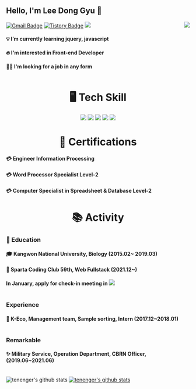 ## Hello, I'm Lee Dong Gyu 👋<br>

[![Gmail Badge](https://img.shields.io/badge/Gmail-D14836?style=flat&logo=Gmail&logoColor=white)](mailto:tenenger7125@gmail.com)
[![Tistory Badge](https://img.shields.io/badge/Tistory-FF8800?style=flat&logoColor=white)](https://2mojurmoyang.tistory.com/)
<img src="https://img.shields.io/badge/github-181717?style=flat&logo=github&logoColor=white">
<img align='right' src="http://mazassumnida.wtf/api/v2/generate_badge?boj=tenenger">
#### 💡 I’m currently learning jquery, javascript<br>
#### 🔥 I'm interested in Front-end Developer<br>
#### 👨‍💻 I'm looking for a job in any form<br><br>

<!--내가 보유한 스킬목록-->
<div align=center><h1>🖥️ Tech Skill</h1></div>
<div align=center> 
  <img src="https://img.shields.io/badge/python-3776AB?style=for-the-badge&logo=python&logoColor=white"> 
  <img src="https://img.shields.io/badge/html5-E34F26?style=for-the-badge&logo=html5&logoColor=white"> 
  <img src="https://img.shields.io/badge/css-1572B6?style=for-the-badge&logo=css3&logoColor=white"> 
  <img src="https://img.shields.io/badge/javascript-F7DF1E?style=for-the-badge&logo=javascript&logoColor=black">
  <img src="https://img.shields.io/badge/jquery-0769AD?style=for-the-badge&logo=jquery&logoColor=white">
  <br>
</div>
<!--내가 보유한 스킬목록-->
<div align=center><h1>📃 Certifications</h1></div>

#### 💳 Engineer Information Processing<br>
#### 💳 Word Processor Specialist Level-2<br>
#### 💳 Computer Specialist in Spreadsheet & Database  Level-2<br>

<div align=center><h1>📚 Activity</h1></div>
<div align=center> 
  
</div>



### 🏫 Education <br>
#### 🎓 Kangwon National University, Biology (2015.02~ 2019.03) <br>
#### 🥇 Sparta Coding Club 59th, Web Fullstack (2021.12~)<br>
#### In January, apply for check-in meeting in <img src="https://img.shields.io/badge/42Seoul-000000?style=flat-square&logo=42&logoColor=white">  <br><br>
### Experience <br>
#### 🐞 K-Eco, Management team, Sample sorting, Intern (2017.12~2018.01) <br><br>

### Remarkable <br>
#### ✨ Military Service, Operation Department, CBRN Officer, (2019.06~2021.06)<br><br>

![tenenger's github stats](https://github-readme-stats.vercel.app/api?username=tenenger&show_icons=true)
[![tenenger's github stats](https://github-readme-stats.vercel.app/api/top-langs/?username=tenenger&show_icons=true&hide_border=true&title_color=004386&icon_color=004386&layout=compact)](https://github.com/tenenger)

<!--
**tenenger/tenenger** is a ✨ _special_ ✨ repository because its `README.md` (this file) appears on your GitHub profile.

<img align='right' src="https://github-readme-stats.vercel.app/api?username=tenenger" height="165">

Here are some ideas to get you started:

- 🔭 I’m currently working on ...
- 🌱 I’m currently learning ...
- 👯 I’m looking to collaborate on ...
- 🤔 I’m looking for help with ...
- 💬 Ask me about ...
- 📫 How to reach me: ...
- 😄 Pronouns: ...
- ⚡ Fun fact: ...
-->
